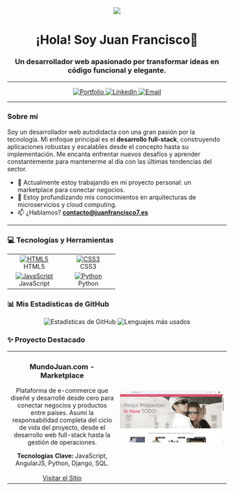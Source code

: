 
<div id="header" align="center">
  <img src="https://media.giphy.com/media/M9gbBd9nbDrOTu1Mqx/giphy.gif" width="100"/>
  <h1 align="center">¡Hola! Soy Juan Francisco👋</h1>
  <h3 align="center">Un desarrollador web apasionado por transformar ideas en código funcional y elegante.</h3>
</div>


<hr/>

<div align="center">
  <a href="https://www.juanfranciscobencomochacin.com/" target="_blank">
    <img src="https://img.shields.io/badge/Mi%20Portfolio-Web-blue?style=for-the-badge&logo=google-chrome&logoColor=white" alt="Portfolio">
  </a>
  <a href="www.linkedin.com/in/juan-francisco-bencomo-chacin-9aa261225" target="_blank">
    <img src="https://img.shields.io/badge/LinkedIn-0077B5?style=for-the-badge&logo=linkedin&logoColor=white" alt="LinkedIn">
  </a>
  <a href="mailto:contacto@juanfrancisco7.es">
    <img src="https://img.shields.io/badge/Email-D14836?style=for-the-badge&logo=gmail&logoColor=white" alt="Email">
  </a>
</div>

---

### Sobre mí

Soy un desarrollador web autodidacta con una gran pasión por la tecnología. Mi enfoque principal es el **desarrollo full-stack**, construyendo aplicaciones robustas y escalables desde el concepto hasta su implementación. Me encanta enfrentar nuevos desafíos y aprender constantemente para mantenerme al día con las últimas tendencias del sector.

- 🔭 Actualmente estoy trabajando en mi proyecto personal: un marketplace para conectar negocios.
- 🌱 Estoy profundizando mis conocimientos en arquitecturas de microservicios y cloud computing.
- 📫 ¿Hablamos? **contacto@juanfrancisco7.es**

---

### 💻 Tecnologías y Herramientas

<table align="center">
  <tr>
    <td align="center" width="110">
      <a href="https://developer.mozilla.org/en-US/docs/Glossary/HTML5">
        <img src="https://raw.githubusercontent.com/danielcranney/readme-generator/main/public/icons/skills/html5-colored.svg" width="48" height="48" alt="HTML5" />
      </a>
      <br>HTML5
    </td>
    <td align="center" width="110">
      <a href="https://www.w3.org/TR/CSS/">
        <img src="https://raw.githubusercontent.com/danielcranney/readme-generator/main/public/icons/skills/css3-colored.svg" width="48" height="48" alt="CSS3" />
      </a>
      <br>CSS3
    </td>
  </tr>
  <tr>
    <td align="center" width="110">
      <a href="https://developer.mozilla.org/en-US/docs/Web/JavaScript">
        <img src="https://raw.githubusercontent.com/danielcranney/readme-generator/main/public/icons/skills/javascript-colored.svg" width="48" height="48" alt="JavaScript" />
      </a>
      <br>JavaScript
    </td>
    <td align="center" width="110">
      <a href="https://www.python.org/">
        <img src="https://raw.githubusercontent.com/danielcranney/readme-generator/main/public/icons/skills/python-colored.svg" width="48" height="48" alt="Python" />
      </a>
      <br>Python
    </td>
  </tr>
</table>

### 📊 Mis Estadísticas de GitHub

<p align="center">
  <img height="180em" src="https://github-readme-stats.vercel.app/api?username=Juanfrancisco7&show_icons=true&theme=tokyonight&include_all_commits=true&count_private=true&hide_border=true&title_color=99aadd&icon_color=99aadd&text_color=ffffff&border_color=2e3440" alt="Estadísticas de GitHub" />
  <img height="180em" src="https://github-readme-stats.vercel.app/api/top-langs/?username=Juanfrancisco7&layout=compact&langs_count=8&theme=tokyonight&hide_border=true&title_color=99aadd&icon_color=99aadd&text_color=ffffff&border_color=2e3440" alt="Lenguajes más usados" />
</p>

### ✨ Proyecto Destacado

<table>
<tr>
<td width="50%">
<h3 align="center">MundoJuan.com - Marketplace</h3>
<div align="center">
<p>Plataforma de e-commerce que diseñé y desarrollé desde cero para conectar negocios y productos entre países. Asumí la responsabilidad completa del ciclo de vida del proyecto, desde el desarrollo web full-stack hasta la gestión de operaciones.</p>
<strong>Tecnologías Clave:</strong> JavaScript, AngularJS, Python, Django, SQL.
<br><br>
<a href="http://www.mundojuan.com" target="_blank">Visitar el Sitio</a>
</div>
</td>
<td width="50%">
<a href="http://www.mundojuan.com" target="_blank">
<img src="https://raw.githubusercontent.com/Juanfrancisco7/Juanfrancisco7/main/Captura%20de%20pantalla%202025-09-19%20175655.png" alt="Preview MundoJuan">
</a>
</td>
</tr>
</table>
